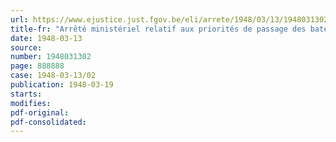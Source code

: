 ```yaml
---
url: https://www.ejustice.just.fgov.be/eli/arrete/1948/03/13/1948031302/justel
title-fr: "Arrêté ministériel relatif aux priorités de passage des bateaux aux ouvrages d'art"
date: 1948-03-13
source:
number: 1948031302
page: 888888
case: 1948-03-13/02
publication: 1948-03-19
starts:
modifies:
pdf-original:
pdf-consolidated:
---
```



